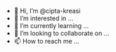 - 👋 Hi, I’m @cipta-kreasi
- 👀 I’m interested in ...
- 🌱 I’m currently learning ...
- 💞️ I’m looking to collaborate on ...
- 📫 How to reach me ...

<!---
cipta-kreasi/cipta-kreasi is a ✨ special ✨ repository because its `README.md` (this file) appears on your GitHub profile.
You can click the Preview link to take a look at your changes.
--->
